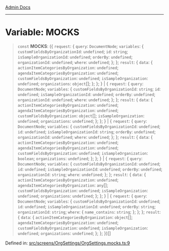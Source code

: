 [Admin Docs](/)

***

# Variable: MOCKS

> `const` **MOCKS**: (\{ `request`: \{ `query`: `DocumentNode`; `variables`: \{ `customFieldsByOrganizationId`: `undefined`; `id`: `string`; `isSampleOrganizationId`: `undefined`; `orderBy`: `undefined`; `organizationId`: `undefined`; `where`: `undefined`; \}; \}; `result`: \{ `data`: \{ `actionItemCategoriesByOrganization`: `undefined`; `agendaItemCategoriesByOrganization`: `undefined`; `customFieldsByOrganization`: `undefined`; `isSampleOrganization`: `undefined`; `organizations`: `object`[]; \}; \}; \} \| \{ `request`: \{ `query`: `DocumentNode`; `variables`: \{ `customFieldsByOrganizationId`: `string`; `id`: `undefined`; `isSampleOrganizationId`: `undefined`; `orderBy`: `undefined`; `organizationId`: `undefined`; `where`: `undefined`; \}; \}; `result`: \{ `data`: \{ `actionItemCategoriesByOrganization`: `undefined`; `agendaItemCategoriesByOrganization`: `undefined`; `customFieldsByOrganization`: `object`[]; `isSampleOrganization`: `undefined`; `organizations`: `undefined`; \}; \}; \} \| \{ `request`: \{ `query`: `DocumentNode`; `variables`: \{ `customFieldsByOrganizationId`: `undefined`; `id`: `undefined`; `isSampleOrganizationId`: `string`; `orderBy`: `undefined`; `organizationId`: `undefined`; `where`: `undefined`; \}; \}; `result`: \{ `data`: \{ `actionItemCategoriesByOrganization`: `undefined`; `agendaItemCategoriesByOrganization`: `undefined`; `customFieldsByOrganization`: `undefined`; `isSampleOrganization`: `boolean`; `organizations`: `undefined`; \}; \}; \} \| \{ `request`: \{ `query`: `DocumentNode`; `variables`: \{ `customFieldsByOrganizationId`: `undefined`; `id`: `undefined`; `isSampleOrganizationId`: `undefined`; `orderBy`: `undefined`; `organizationId`: `string`; `where`: `undefined`; \}; \}; `result`: \{ `data`: \{ `actionItemCategoriesByOrganization`: `undefined`; `agendaItemCategoriesByOrganization`: `any`[]; `customFieldsByOrganization`: `undefined`; `isSampleOrganization`: `undefined`; `organizations`: `undefined`; \}; \}; \} \| \{ `request`: \{ `query`: `DocumentNode`; `variables`: \{ `customFieldsByOrganizationId`: `undefined`; `id`: `undefined`; `isSampleOrganizationId`: `undefined`; `orderBy`: `string`; `organizationId`: `string`; `where`: \{ `name_contains`: `string`; \}; \}; \}; `result`: \{ `data`: \{ `actionItemCategoriesByOrganization`: `object`[]; `agendaItemCategoriesByOrganization`: `undefined`; `customFieldsByOrganization`: `undefined`; `isSampleOrganization`: `undefined`; `organizations`: `undefined`; \}; \}; \})[]

Defined in: [src/screens/OrgSettings/OrgSettings.mocks.ts:9](https://github.com/abhassen44/talawa-admin/blob/bb7b6d5252385a81ad100b897eb0cba4f7ba10d2/src/screens/OrgSettings/OrgSettings.mocks.ts#L9)
